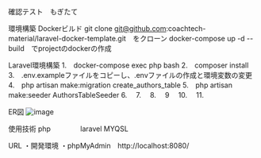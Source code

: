 確認テスト　もぎたて

環境構築
Dockerビルド
git clone git@github.com:coachtech-material/laravel-docker-template.git　をクローン
docker-compose up -d --build　でprojectのdockerの作成

Laravel環境構築
1.　docker-compose exec php bash
2.　composer install
3.　.env.exampleファイルをコピーし、.envファイルの作成と環境変数の変更
4.　php artisan make:migration create_authors_table
5.　php artisan make:seeder AuthorsTableSeeder
6.　
7.　
8.　
9　
10.　
11.　

ER図
![image](https://github.com/user-attachments/assets/067431a6-8705-40aa-8bd9-904fc3934f2d)



使用技術
php　　　　
laravel
MYQSL

URL
・開発環境
・phpMyAdmin　http://localhost:8080/

